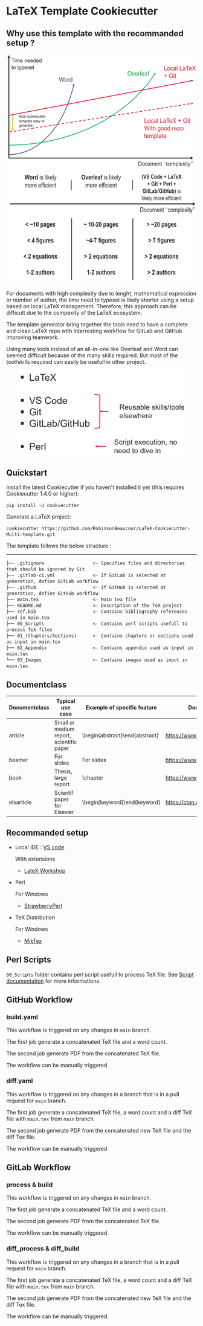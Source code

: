 # LaTeX Template Cookiecutter

## Why use this template with the recommanded setup ?

<div style="text-align:center">
<img src="Images/schema.png" style="height:8cm">
</div>
<div style="text-align:center">
<img src="Images/table.png" style="height:8cm">
</div>

For documents with high complexity due to lenght, mathematical expression or number of author, the time need to typeset is likely shorter using a setup based on local LaTeX management. Therefore, this approach can be difficult due to the compexity of the LaTeX ecosystem.

The template generator bring together the tools need to have a complete and clean LaTeX repo with interresting workflow for GitLab and GitHub improving teamwork.

Using many tools instead of an all-in-one like Overleaf and Word can seemed difficult because of the many skills required. But most of the tool/skills required can easily be usefull in other project.

<div style="text-align:center">
<img src="Images/skills+tools.png" style="height:6cm">
</div>

## Quickstart

Install the latest Cookiecutter if you haven't installed it yet (this requires
Cookiecutter 1.4.0 or higher):

    pip install -U cookiecutter

Generate a LaTeX project:

    cookiecutter https://github.com/RobinsonBeaucour/LaTeX-Cookiecutter-Multi-template.git

The template follows the below structure :

------------

    ├── .gitignore                  <- Specifies files and directories that should be ignored by Git
    ├── .gitlab-ci.yml              <- If GitLab is selected at generation, define GitLab workflow
    ├── .github                     <- If GitHub is selected at generation, define GitHub workflow
    ├── main.tex                    <- Main tex file
    ├── README.md                   <- Description of the TeX project
    ├── ref.bib                     <- Contains bibliography references used in main.tex
    ├── 00_Scripts                  <- Contains perl scripts usefull to process TeX files
    ├── 01_(Chapters/Sections)      <- Contains chapters or sections used as input in main.tex
    ├── 02_Appendix                 <- Contains appendix used as input in main.tex
    └── 03_Images                   <- Contains images used as input in main.tex

## Documentclass

| Documentclass | Typical use case                         | Example of specific feature    | Documentation                    |
|---------------|------------------------------------------|--------------------------------|----------------------------------|
| article       | Small or medium report, scientific paper | \begin{abstract}\end{abstract} | https://www.ctan.org/pkg/article |
| beamer        | For slides                               | For slides                     | https://www.ctan.org/pkg/beamer  |
| book          | Thesis, large report                     | \chapter                       | https://www.ctan.org/pkg/book    |
| elsarticle    | Scientif paper for Elsevier              | \begin{keyword}\end{keyword}   | https://ctan.org/pkg/elsarticle  |

## Recommanded setup

* Local IDE : [VS code](https://code.visualstudio.com/)

    With extensions
    * [LateX Workshop](https://marketplace.visualstudio.com/items?itemName=James-Yu.latex-workshop)

* Perl

    For Windows
    * [StrawberryPerl](https://strawberryperl.com/)

* TeX Distribution

    For Windows
    * [MikTex](https://miktex.org/)

## Perl Scripts

`00_Scripts` folder contains perl script usefull to process TeX file. See [Script documentation](./{{cookiecutter.project_name}}/00_Scripts/README.md) for more informations.

## GitHub Workflow

### build.yaml

This workflow is triggered on any changes in `main` branch.

The first job generate a concatenated TeX file and a word count.

The second job generate PDF from the concatenated TeX file.

The workflow can be manually triggered

### diff.yaml

This workflow is triggered on any changes in a branch that is in a pull request for `main` branch.

The first job generate a concatenated TeX file, a word count and a diff TeX file with `main.tex` from `main` branch.

The second job generate PDF from the concatenated new TeX file and the diff Tex file.

The workflow can be manually triggered

## GitLab Workflow

### process & build

This workflow is triggered on any changes in `main` branch.

The first job generate a concatenated TeX file and a word count.

The second job generate PDF from the concatenated TeX file.

The workflow can be manually triggered.

### diff_process & diff_build

This workflow is triggered on any changes in a branch that is in a pull request for `main` branch.

The first job generate a concatenated TeX file, a word count and a diff TeX file with `main.tex` from `main` branch.

The second job generate PDF from the concatenated new TeX file and the diff Tex file.

The workflow can be manually triggered.
